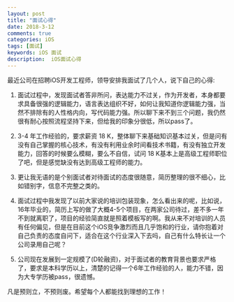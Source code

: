 ```yaml
---
layout: post
title: "面试心得"
date: 2018-3-12
comments: true
categories: iOS
tags: [面试]
keywords: iOS 面试 
description:  iOS面试心得
--- 
```


最近公司在招聘iOS开发工程师，领导安排我面试了几个人，说下自己的心得:

1. 面试过程中，发现面试者答非所问，表达能力不过关，作为开发者，本身都要求具备很强的逻辑能力，语言表达组织不好，如何让我知道你逻辑能力强，当然不排除有的人性格内向，写代码能力强。所以聊下来不到三个问题，我仍然很有耐心按照流程坚持下来，但给我的印象分很低，所以pass了。

2. 3-4 年工作经验的，要求薪资 18 K，整体聊下来基础知识基本过关，但是问有没有自己掌握的核心技术，有没有利用业余时间看技术书籍，有没有独立开发能力，回答的时候要么模糊，要么不自信，试问 18 K基本上是高级工程师职位了吧，但是感觉缺没有达到高级工程师的能力。

3. 更让我无语的是个别面试者对待面试的态度很随意，简历整理的很不细心，比如错别字，信息不完整之类的。

4. 面试过程中我发现了以前大家说的培训包装现象，怎么看出来的呢，比如说，16年毕业的，简历上写的做了大概4-5个项目，在两家公司待过，差不多一年不到就离职了，项目的经验简直就是照着模板写的啊。我从来不对培训的人员有任何偏见，但是在目前这个iOS竞争激烈而且几乎饱和的行业，请你抱着对自己负责的态度自问下，适合在这个行业深入下去吗，自己有什么特长让一个公司录用自己呢？

5. 公司现在发展到一定规模了(D轮融资)，对于面试者的教育背景也要求严格了，要求是本科学历以上，清楚的记得一个6年工作经验的人，能力不错，因为大专学历被pass，很遗憾。

凡是预则立，不预则废。希望每个人都能找到理想的工作！